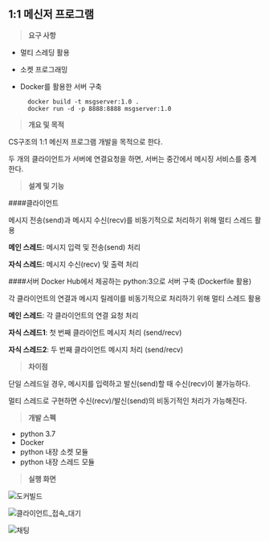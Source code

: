 ## 1:1 메신저 프로그램 ##
> **요구 사항**
- 멀티 스레딩 활용
- 소켓 프로그래밍
- Docker를 활용한 서버 구축

        docker build -t msgserver:1.0 .
        docker run -d -p 8888:8888 msgserver:1.0
> **개요 및 목적**

CS구조의 1:1 메신저 프로그램 개발을 목적으로 한다.

두 개의 클라이언트가 서버에 연결요청을 하면, 서버는 중간에서 메시징 서비스를 중계한다.

> **설계 및 기능**

####클라이언트

메시지 전송(send)과 메시지 수신(recv)를 비동기적으로 처리하기 위해 멀티 스레드 활용

**메인 스레드**: 메시지 입력 및 전송(send) 처리

**자식 스레드**: 메시지 수신(recv) 및 출력 처리

####서버 
Docker Hub에서 제공하는 python:3으로 서버 구축 (Dockerfile 활용)

각 클라이언트의 연결과 메시지 릴레이를 비동기적으로 처리하기 위해 멀티 스레드 활용

**메인 스레드**: 각 클라이언트의 연결 요청 처리

**자식 스레드1**: 첫 번째 클라이언트 메시지 처리 (send/recv)

**자식 스레드2**: 두 번째 클라이언트 메시지 처리 (send/recv)

> **차이점**

단일 스레드일 경우, 메시지를 입력하고 발신(send)할 때 수신(recv)이 불가능하다.

멀티 스레드로 구현하면 수신(recv)/발신(send)의 비동기적인 처리가 가능해진다.


> **개발 스펙**
- python 3.7
- Docker
- python 내장 소켓 모듈
- python 내장 스레드 모듈


> **실행 화면**

![도커빌드](<img width="1587" alt="dockerBuild" src="https://user-images.githubusercontent.com/70615588/122151129-f3c4a100-ce99-11eb-8114-414c8e820b9d.png">
)


![클라이언트_접속_대기](<img width="561" alt="clientWait" src="https://user-images.githubusercontent.com/70615588/122151140-f921eb80-ce99-11eb-97b7-7f913603e45e.png">
)

![채팅](<img width="1442" alt="chat" src="https://user-images.githubusercontent.com/70615588/122151146-fd4e0900-ce99-11eb-8199-58fd52ec81ba.png">
)

